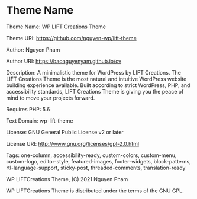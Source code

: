 # Theme Name
Theme Name: WP LIFT Creations Theme

Theme URI: https://github.com/nguyen-wp/lift-theme

Author: Nguyen Pham

Author URI: https://baonguyenyam.github.io/cv

Description: A minimalistic theme for WordPress by LIFT Creations. The LIFT Creations Theme is the most natural and intuitive WordPress website building experience available. Built according to strict WordPress, PHP, and accessibility standards, LIFT Creations Theme is giving you the peace of mind to move your projects forward.

Requires PHP: 5.6

Text Domain: wp-lift-theme

License: GNU General Public License v2 or later

License URI: http://www.gnu.org/licenses/gpl-2.0.html

Tags: one-column, accessibility-ready, custom-colors, custom-menu, custom-logo, editor-style, featured-images, footer-widgets, block-patterns, rtl-language-support, sticky-post, threaded-comments, translation-ready

WP LIFTCreations Theme, (C) 2021 Nguyen Pham

WP LIFTCreations Theme is distributed under the terms of the GNU GPL.

